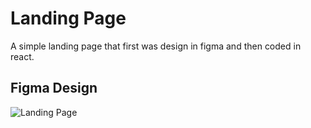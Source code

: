 # Landing Page
A simple landing page that first was design in figma and then coded in react.

## Figma Design
![Landing Page](https://github.com/barbaroliveira/HomePage/assets/89589498/3f9ac6d6-1cfd-47b7-9638-f536a6b4f6c4)
